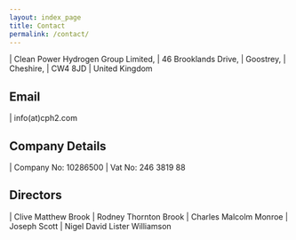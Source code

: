 ```yaml
---
layout: index_page
title: Contact
permalink: /contact/
---
```


| Clean Power Hydrogen Group Limited,
| 46 Brooklands Drive,
| Goostrey,
| Cheshire,
| CW4 8JD
| United Kingdom


Email
------------------------------
| info(at)cph2.com


Company Details
------------------------------
| Company No:	10286500
| Vat No:	246 3819 88


Directors
------------------------------
| Clive Matthew Brook
| Rodney Thornton Brook
| Charles Malcolm Monroe
| Joseph Scott 
| Nigel David Lister Williamson

